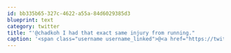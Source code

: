 ```yaml
---
id: bb335b65-327c-4622-a55a-84d6029385d3
blueprint: text
category: twitter
title: "'@chadkoh I had that exact same injury from running."
caption: '<span class="username username_linked">@<a href="https://twitter.com/chadkoh" title="Chad Kohalyk">chadkoh</a></span> I had that exact same injury from running.'
---
```

